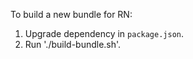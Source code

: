 To build a new bundle for RN:

1. Upgrade dependency in `package.json`.
2. Run './build-bundle.sh'.
